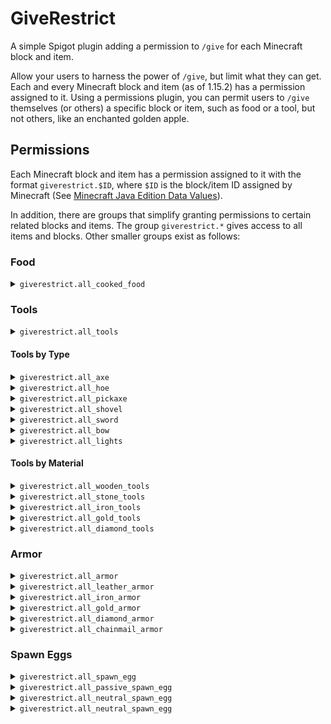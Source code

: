 # GiveRestrict
A simple Spigot plugin adding a permission to `/give` for each Minecraft block and item.

Allow your users to harness the power of `/give`, but limit what they can get.
Each and every Minecraft block and item (as of 1.15.2) has a permission assigned to it.
Using a permissions plugin, you can permit users to `/give` themselves (or others) a specific block or item, such as food or a tool, but not others, like an enchanted golden apple.



## Permissions
Each Minecraft block and item has a permission assigned to it with the format `giverestrict.$ID`, where `$ID` is the block/item ID assigned by Minecraft (See [Minecraft Java Edition Data Values](https://minecraft.gamepedia.com/Java_Edition_data_values)).

In addition, there are groups that simplify granting permissions to certain related blocks and items.
The group `giverestrict.*` gives access to all items and blocks.
Other smaller groups exist as follows:


### Food

<details><summary><code>giverestrict.all_cooked_food</code></summary>
  <p>
    
  |Items|
  |:-|
  |`baked_potato`|
  |`beetroot_soup`|
  |`bread`|
  |`cake`|
  |`cooked_beef`|
  |`cooked_chicken`|
  |`cooked_cod`|
  |`cooked_mutton`|
  |`cooked_porkchop`|
  |`cooked_rabbit`|
  |`cooked_salmon`|
  |`cookie`|
  |`mushroom_stew`|
  |`pumpkin_pie`|
  </p>
</details>

### Tools

<details><summary><code>giverestrict.all_tools</code></summary>
  <p>
    
  |Groups|
  |:-|
  |`all_axe`|
  |`all_bow`|
  |`all_hoe`|
  |`all_lights`|
  |`all_pickaxe`|
  |`all_shovel`|
  |`all_sword`|
  
  |Items|
  |:-|
  |`carrot_on_a_stick`|
  |`clock`|
  |`compass`|
  |`fishing_rod`|
  |`shears`|
  |`shield`|
  </p>
</details>

#### Tools by Type

<details><summary><code>giverestrict.all_axe</code></summary>
  <p>
    
  |Items|
  |:-|
  |`wooden_axe`|
  |`stone_axe`|
  |`iron_axe`|
  |`gold_axe`|
  |`diamond_axe`|
  </p>
</details>

<details><summary><code>giverestrict.all_hoe</code></summary>
  <p>
    
  |Items|
  |:-|
  |`wooden_hoe`|
  |`stone_hoe`|
  |`iron_hoe`|
  |`gold_hoe`|
  |`diamond_hoe`|
  </p>
</details>

<details><summary><code>giverestrict.all_pickaxe</code></summary>
  <p>
    
  |Items|
  |:-|
  |`wooden_pickaxe`|
  |`stone_pickaxe`|
  |`iron_pickaxe`|
  |`gold_pickaxe`|
  |`diamond_pickaxe`|
  </p>
</details>

<details><summary><code>giverestrict.all_shovel</code></summary>
  <p>
    
  |Items|
  |:-|
  |`wooden_shovel`|
  |`stone_shovel`|
  |`iron_shovel`|
  |`gold_shovel`|
  |`diamond_shovel`|
  </p>
</details>

<details><summary><code>giverestrict.all_sword</code></summary>
  <p>
    
  |Items|
  |:-|
  |`wooden_sword`|
  |`stone_sword`|
  |`iron_sword`|
  |`gold_sword`|
  |`diamond_sword`|
  </p>
</details>

<details><summary><code>giverestrict.all_bow</code></summary>
  <p>
    
  |Items|
  |:-|
  |`bow`|
  |`crossbow`|
  |`arrow`|
  </p>
</details>

<details><summary><code>giverestrict.all_lights</code></summary>
  <p>
    
  |Items|
  |:-|
  |`lantern`|
  |`torch`|
  </p>
</details>

#### Tools by Material

<details><summary><code>giverestrict.all_wooden_tools</code></summary>
  <p>
    
  |Items|
  |:-|
  |`wooden_axe`|
  |`wooden_hoe`|
  |`wooden_pickaxe`|
  |`wooden_shovel`|
  |`wooden_sword`|
  </p>
</details>

<details><summary><code>giverestrict.all_stone_tools</code></summary>
  <p>
    
  |Items|
  |:-|
  |`stone_axe`|
  |`stone_hoe`|
  |`stone_pickaxe`|
  |`stone_shovel`|
  |`stone_sword`|
  </p>
</details>

<details><summary><code>giverestrict.all_iron_tools</code></summary>
  <p>
    
  |Items|
  |:-|
  |`iron_axe`|
  |`iron_hoe`|
  |`iron_pickaxe`|
  |`iron_shovel`|
  |`iron_sword`|
  </p>
</details>

<details><summary><code>giverestrict.all_gold_tools</code></summary>
  <p>
    
  |Items|
  |:-|
  |`gold_axe`|
  |`gold_hoe`|
  |`gold_pickaxe`|
  |`gold_shovel`|
  |`gold_sword`|
  </p>
</details>

<details><summary><code>giverestrict.all_diamond_tools</code></summary>
  <p>
    
  |Items|
  |:-|
  |`diamond_axe`|
  |`diamond_hoe`|
  |`diamond_pickaxe`|
  |`diamond_shovel`|
  |`diamond_sword`|
  </p>
</details>

### Armor

<details><summary><code>giverestrict.all_armor</code></summary>
  <p>
    
  |Groups|
  |:-|
  |`all_leather_armor`|
  |`all_iron_armor`|
  |`all_gold_armor`|
  |`all_diamond_armor`|
  |`all_chainmail_armor`|
  </p>
</details>

<details><summary><code>giverestrict.all_leather_armor</code></summary>
  <p>
    
  |Items|
  |:-|
  |`leather_boots`|
  |`leather_chestplate`|
  |`leather_helmet`|
  |`leather_leggings`|
  </p>
</details>

<details><summary><code>giverestrict.all_iron_armor</code></summary>
  <p>
    
  |Items|
  |:-|
  |`iron_boots`|
  |`iron_chestplate`|
  |`iron_helmet`|
  |`iron_leggings`|
  </p>
</details>

<details><summary><code>giverestrict.all_gold_armor</code></summary>
  <p>
    
  |Items|
  |:-|
  |`gold_boots`|
  |`gold_chestplate`|
  |`gold_helmet`|
  |`gold_leggings`|
  </p>
</details>

<details><summary><code>giverestrict.all_diamond_armor</code></summary>
  <p>
    
  |Items|
  |:-|
  |`diamond_boots`|
  |`diamond_chestplate`|
  |`diamond_helmet`|
  |`diamond_leggings`|
  </p>
</details>

<details><summary><code>giverestrict.all_chainmail_armor</code></summary>
  <p>
    
  |Items|
  |:-|
  |`chainmail_boots`|
  |`chainmail_chestplate`|
  |`chainmail_helmet`|
  |`chainmail_leggings`|
  </p>
</details>

### Spawn Eggs

<details><summary><code>giverestrict.all_spawn_egg</code></summary>
  <p>
    
  |Groups|
  |:-|
  |`all_passive_spawn_egg`|
  |`all_neutral_spawn_egg`|
  |`all_hostile_spawn_egg`|
  </p>
</details>

<details><summary><code>giverestrict.all_passive_spawn_egg</code></summary>
  <p>
    
  |Items|
  |:-|
  |`bat_spawn_egg`|
  |`cat_spawn_egg`|
  |`chicken_spawn_egg`|
  |`cod_spawn_egg`|
  |`cow_spawn_egg`|
  |`donkey_spawn_egg`|
  |`fox_spawn_egg`|
  |`horse_spawn_egg`|
  |`mooshroom_spawn_egg`|
  |`mule_spawn_egg`|
  |`ocelot_spawn_egg`|
  |`parrot_spawn_egg`|
  |`pig_spawn_egg`|
  |`pufferfish_spawn_egg`|
  |`rabbit_spawn_egg`|
  |`salmon_spawn_egg`|
  |`sheep_spawn_egg`|
  |`skeleton_horse_spawn_egg`|
  |`squid_spawn_egg`|
  |`tropical_fish_spawn_egg`|
  |`turtle_spawn_egg`|
  |`villager_spawn_egg`|
  |`wandering_trader_spawn_egg`|
  |`zombie_horse_spawn_egg`|
  </p>
</details>

<details><summary><code>giverestrict.all_neutral_spawn_egg</code></summary>
  <p>
    
  |Items|
  |:-|
  |`bee_spawn_egg`|
  |`cave_spider_spawn_egg`|
  |`dolphin_spawn_egg`|
  |`enderman_spawn_egg`|
  |`llama_spawn_egg`|
  |`panda_spawn_egg`|
  |`polar_bear_spawn_egg`|
  |`spider_spawn_egg`|
  |`trader_llama_spawn_egg`|
  |`wolf_spawn_egg`|
  |`zombie_pigman_spawn_egg`|
  </p>
</details>

<details><summary><code>giverestrict.all_neutral_spawn_egg</code></summary>
  <p>
    
  |Items|
  |:-|
  |`blaze_spawn_egg`|
  |`creeper_spawn_egg`|
  |`drowned_spawn_egg`|
  |`elder_guardian_spawn_egg`|
  |`endermite_spawn_egg`|
  |`evoker_spawn_egg`|
  |`ghast_spawn_egg`|
  |`guardian_spawn_egg`|
  |`husk_spawn_egg`|
  |`magma_cube_spawn_egg`|
  |`phantom_spawn_egg`|
  |`pillager_spawn_egg`|
  |`ravager_spawn_egg`|
  |`shulker_spawn_egg`|
  |`silverfish_spawn_egg`|
  |`skeleton_spawn_egg`|
  |`slime_spawn_egg`|
  |`stray_spawn_egg`|
  |`vex_spawn_egg`|
  |`vindicator_spawn_egg`|
  |`witch_spawn_egg`|
  |`wither_skeleton_spawn_egg`|
  |`zombie_spawn_egg`|
  |`zombie_villager_spawn_egg`|
  </p>
</details>

